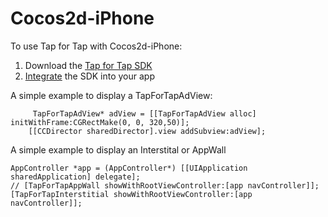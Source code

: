 # Cocos2d-iPhone

To use Tap for Tap with Cocos2d-iPhone:

1. Download the [Tap for Tap SDK](https://github.com/tapfortap/Documentation/raw/master/downloads/TapForTap-iOS-SDK.zip)
2. [Integrate](http://tapfortap.com/documentation/iOS) the SDK into your app 

A simple example to display a TapForTapAdView:

```objc
     TapForTapAdView* adView = [[TapForTapAdView alloc] initWithFrame:CGRectMake(0, 0, 320,50)];
    [[CCDirector sharedDirector].view addSubview:adView];
```

A simple example to display an Interstital or AppWall

```objc
AppController *app = (AppController*) [[UIApplication sharedApplication] delegate];
// [TapForTapAppWall showWithRootViewController:[app navController]];
[TapForTapInterstitial showWithRootViewController:[app navController]];
```
